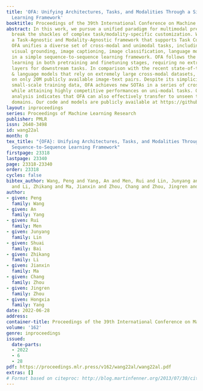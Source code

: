 ```yaml
---
title: 'OFA: Unifying Architectures, Tasks, and Modalities Through a Simple Sequence-to-Sequence
  Learning Framework'
booktitle: Proceedings of the 39th International Conference on Machine Learning
abstract: In this work, we pursue a unified paradigm for multimodal pretraining to
  break the shackles of complex task/modality-specific customization. We propose OFA,
  a Task-Agnostic and Modality-Agnostic framework that supports Task Comprehensiveness.
  OFA unifies a diverse set of cross-modal and unimodal tasks, including image generation,
  visual grounding, image captioning, image classification, language modeling, etc.,
  in a simple sequence-to-sequence learning framework. OFA follows the instruction-based
  learning in both pretraining and finetuning stages, requiring no extra task-specific
  layers for downstream tasks. In comparison with the recent state-of-the-art vision
  & language models that rely on extremely large cross-modal datasets, OFA is pretrained
  on only 20M publicly available image-text pairs. Despite its simplicity and relatively
  small-scale training data, OFA achieves new SOTAs in a series of cross-modal tasks
  while attaining highly competitive performances on uni-modal tasks. Our further
  analysis indicates that OFA can also effectively transfer to unseen tasks and unseen
  domains. Our code and models are publicly available at https://github.com/OFA-Sys/OFA.
layout: inproceedings
series: Proceedings of Machine Learning Research
publisher: PMLR
issn: 2640-3498
id: wang22al
month: 0
tex_title: "{OFA}: Unifying Architectures, Tasks, and Modalities Through a Simple
  Sequence-to-Sequence Learning Framework"
firstpage: 23318
lastpage: 23340
page: 23318-23340
order: 23318
cycles: false
bibtex_author: Wang, Peng and Yang, An and Men, Rui and Lin, Junyang and Bai, Shuai
  and Li, Zhikang and Ma, Jianxin and Zhou, Chang and Zhou, Jingren and Yang, Hongxia
author:
- given: Peng
  family: Wang
- given: An
  family: Yang
- given: Rui
  family: Men
- given: Junyang
  family: Lin
- given: Shuai
  family: Bai
- given: Zhikang
  family: Li
- given: Jianxin
  family: Ma
- given: Chang
  family: Zhou
- given: Jingren
  family: Zhou
- given: Hongxia
  family: Yang
date: 2022-06-28
address:
container-title: Proceedings of the 39th International Conference on Machine Learning
volume: '162'
genre: inproceedings
issued:
  date-parts:
  - 2022
  - 6
  - 28
pdf: https://proceedings.mlr.press/v162/wang22al/wang22al.pdf
extras: []
# Format based on citeproc: http://blog.martinfenner.org/2013/07/30/citeproc-yaml-for-bibliographies/
---
```

